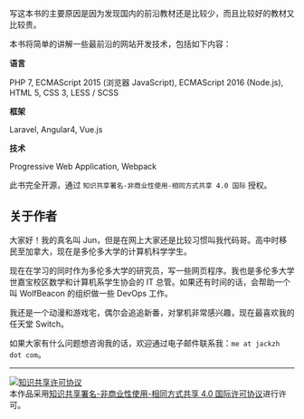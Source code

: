 写这本书的主要原因是因为发现国内的前沿教材还是比较少，而且比较好的教材又比较贵。

本书将简单的讲解一些最前沿的网站开发技术，包括如下内容：

**语言**

PHP 7, ECMAScript 2015 (浏览器 JavaScript), ECMAScript 2016 (Node.js), HTML 5, CSS 3, LESS / SCSS

**框架**

Laravel, Angular4, Vue.js

**技术**

Progressive Web Application, Webpack

此书完全开源，通过 `知识共享署名-非商业性使用-相同方式共享 4.0 国际` 授权。

## 关于作者

大家好！我的真名叫 Jun，但是在网上大家还是比较习惯叫我代码哥。高中时移民至加拿大，现在是多伦多大学的计算机科学学生。

现在在学习的同时作为多伦多大学的研究员，写一些网页程序。我也是多伦多大学世嘉宝校区数学和计算机系学生协会的 IT 总管。如果还有时间的话，会帮助一个叫 WolfBeacon 的组织做一些 DevOps 工作。

我还是一个动漫和游戏宅，偶尔会追追新番，对掌机非常感兴趣，现在最喜欢我的任天堂 Switch。

如果大家有什么问题想咨询我的话，欢迎通过电子邮件联系我：`me at jackzh dot com`。

-------------------
<a rel="license" href="http://creativecommons.org/licenses/by-nc-sa/4.0/"><img alt="知识共享许可协议" style="border-width:0" src="https://i.creativecommons.org/l/by-nc-sa/4.0/88x31.png" /></a><br />本作品采用<a rel="license" href="http://creativecommons.org/licenses/by-nc-sa/4.0/">知识共享署名-非商业性使用-相同方式共享 4.0 国际许可协议</a>进行许可。
